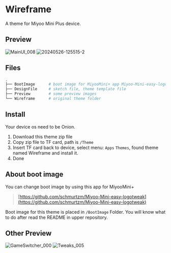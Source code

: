 # Wireframe

A theme for Miyoo Mini Plus device.


## Preview

![MainUI_008](https://github.com/KyleBing/onion-theme-wireframe/assets/12215982/f36e752a-3c50-463b-a9b8-f956ef77c16e)
![20240526-125515-2](https://github.com/KyleBing/onion-theme-wireframe/assets/12215982/22081dee-c3a1-4a91-bfe5-58268daf7979)


## Files

```bash
.
├── BootImage      # boot image for MiyooMini+ app Miyoo-Mini-easy-logotweak to use, can change MiyooMini+'s boot image
├── DesignFile     # sketch file, theme template file
├── Preview        # some preview images
└── Wireframe      # original theme folder

```


## Install

Your device os need to be Onion.

1. Download this theme zip file
2. Copy zip file to TF card, path is `/Theme`
3. Insert TF card back to device, select menu: `Apps` `Themes`, found theme named Wireframe and install it.
4. Done


## About boot image

You can change boot image by using this app for MiyooMini+

> [https://github.com/schmurtzm/Miyoo-Mini-easy-logotweak](https://github.com/schmurtzm/Miyoo-Mini-easy-logotweak)

Boot image for this theme is placed in `/BootImage` Folder. You will know what to do after read the README in upper repository.

## Other Preview
![GameSwitcher_000](https://github.com/KyleBing/onion-theme-wireframe/assets/12215982/0c69e6be-e5b2-4cff-99d2-54fc32b845f6)
![Tweaks_005](https://github.com/KyleBing/onion-theme-wireframe/assets/12215982/0a90d799-ba02-4a13-9627-18f60c77c147)



